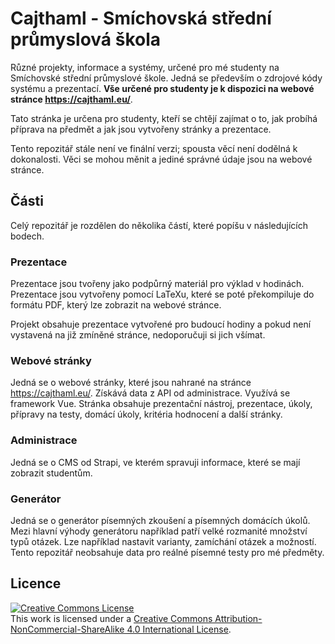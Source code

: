 # Cajthaml - Smíchovská střední průmyslová škola

Různé projekty, informace a systémy, určené pro mé studenty na Smíchovské střední průmyslové škole. Jedná se především o zdrojové kódy systému a prezentací. **Vše určené pro studenty je k dispozici na webové stránce https://cajthaml.eu/**.

Tato stránka je určena pro studenty, kteří se chtějí zajímat o to, jak probíhá příprava na předmět a jak jsou vytvořeny stránky a prezentace.

Tento repozitář stále není ve finální verzi; spousta věcí není dodělná k dokonalosti. Věci se mohou měnit a jediné správné údaje jsou na webové stránce.

## Části
Celý repozitář je rozdělen do několika částí, které popíšu v následujících bodech.

### Prezentace
Prezentace jsou tvořeny jako podpůrný materiál pro výklad v hodinách. Prezentace jsou vytvořeny pomocí LaTeXu, které se poté překompiluje do formátu PDF, který lze zobrazit na webové stránce.

Projekt obsahuje prezentace vytvořené pro budoucí hodiny a pokud není vystavená na již zmíněné stránce, nedoporučuji si jich všímat. 

### Webové stránky
Jedná se o webové stránky, které jsou nahrané na stránce https://cajthaml.eu/. Získává data z API od administrace. Využívá se framework Vue. Stránka obsahuje prezentační nástroj, prezentace, úkoly, přípravy na testy, domácí úkoly, kritéria hodnocení a další stránky.

### Administrace
Jedná se o CMS od Strapi, ve kterém spravuji informace, které se mají zobrazit studentům. 

### Generátor
Jedná se o generátor písemných zkoušení a písemných domácích úkolů. Mezi hlavní výhody generátoru například patří velké rozmanité množství typů otázek. Lze například nastavit varianty, zamíchání otázek a možností. Tento repozitář neobsahuje data pro reálné písemné testy pro mé předměty.

## Licence
<a rel="license" href="http://creativecommons.org/licenses/by-nc-sa/4.0/"><img alt="Creative Commons License" style="border-width:0" src="https://i.creativecommons.org/l/by-nc-sa/4.0/88x31.png" /></a><br />This work is licensed under a <a rel="license" href="http://creativecommons.org/licenses/by-nc-sa/4.0/">Creative Commons Attribution-NonCommercial-ShareAlike 4.0 International License</a>.

